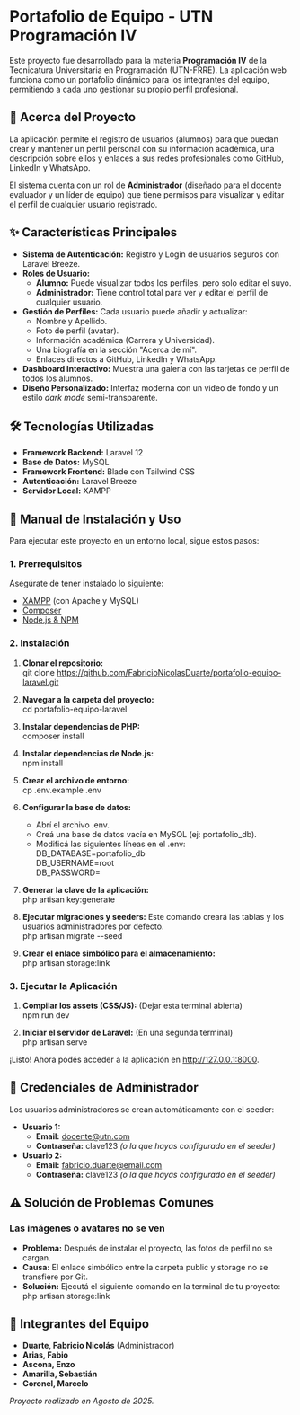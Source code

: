# **Portafolio de Equipo \- UTN Programación IV**

Este proyecto fue desarrollado para la materia **Programación IV** de la Tecnicatura Universitaria en Programación (UTN-FRRE). La aplicación web funciona como un portafolio dinámico para los integrantes del equipo, permitiendo a cada uno gestionar su propio perfil profesional.

## **🚀 Acerca del Proyecto**

La aplicación permite el registro de usuarios (alumnos) para que puedan crear y mantener un perfil personal con su información académica, una descripción sobre ellos y enlaces a sus redes profesionales como GitHub, LinkedIn y WhatsApp.

El sistema cuenta con un rol de **Administrador** (diseñado para el docente evaluador y un líder de equipo) que tiene permisos para visualizar y editar el perfil de cualquier usuario registrado.

## **✨ Características Principales**

* **Sistema de Autenticación:** Registro y Login de usuarios seguros con Laravel Breeze.  
* **Roles de Usuario:**  
  * **Alumno:** Puede visualizar todos los perfiles, pero solo editar el suyo.  
  * **Administrador:** Tiene control total para ver y editar el perfil de cualquier usuario.  
* **Gestión de Perfiles:** Cada usuario puede añadir y actualizar:  
  * Nombre y Apellido.  
  * Foto de perfil (avatar).  
  * Información académica (Carrera y Universidad).  
  * Una biografía en la sección "Acerca de mí".  
  * Enlaces directos a GitHub, LinkedIn y WhatsApp.  
* **Dashboard Interactivo:** Muestra una galería con las tarjetas de perfil de todos los alumnos.  
* **Diseño Personalizado:** Interfaz moderna con un video de fondo y un estilo *dark mode* semi-transparente.

## **🛠️ Tecnologías Utilizadas**

* **Framework Backend:** Laravel 12  
* **Base de Datos:** MySQL  
* **Framework Frontend:** Blade con Tailwind CSS  
* **Autenticación:** Laravel Breeze  
* **Servidor Local:** XAMPP

## **📖 Manual de Instalación y Uso**

Para ejecutar este proyecto en un entorno local, sigue estos pasos:

### **1\. Prerrequisitos**

Asegúrate de tener instalado lo siguiente:

* [XAMPP](https://www.apachefriends.org/es/index.html) (con Apache y MySQL)  
* [Composer](https://getcomposer.org/)  
* [Node.js & NPM](https://nodejs.org/es/)

### **2\. Instalación**

1. **Clonar el repositorio:**  
   git clone https://github.com/FabricioNicolasDuarte/portafolio-equipo-laravel.git

2. **Navegar a la carpeta del proyecto:**  
   cd portafolio-equipo-laravel

3. **Instalar dependencias de PHP:**  
   composer install

4. **Instalar dependencias de Node.js:**  
   npm install

5. **Crear el archivo de entorno:**  
   cp .env.example .env

6. **Configurar la base de datos:**  
   * Abrí el archivo .env.  
   * Creá una base de datos vacía en MySQL (ej: portafolio\_db).  
   * Modificá las siguientes líneas en el .env:  
     DB\_DATABASE=portafolio\_db  
     DB\_USERNAME=root  
     DB\_PASSWORD=

7. **Generar la clave de la aplicación:**  
   php artisan key:generate

8. **Ejecutar migraciones y seeders:** Este comando creará las tablas y los usuarios administradores por defecto.  
   php artisan migrate \--seed

9. **Crear el enlace simbólico para el almacenamiento:**  
   php artisan storage:link

### **3\. Ejecutar la Aplicación**

1. **Compilar los assets (CSS/JS):** (Dejar esta terminal abierta)  
   npm run dev

2. **Iniciar el servidor de Laravel:** (En una segunda terminal)  
   php artisan serve

¡Listo\! Ahora podés acceder a la aplicación en http://127.0.0.1:8000.

## **🔑 Credenciales de Administrador**

Los usuarios administradores se crean automáticamente con el seeder:

* **Usuario 1:**  
  * **Email:** docente@utn.com  
  * **Contraseña:** clave123 *(o la que hayas configurado en el seeder)*  
* **Usuario 2:**  
  * **Email:** fabricio.duarte@email.com  
  * **Contraseña:** clave123 *(o la que hayas configurado en el seeder)*

## **⚠️ Solución de Problemas Comunes**

### **Las imágenes o avatares no se ven**

* **Problema:** Después de instalar el proyecto, las fotos de perfil no se cargan.  
* **Causa:** El enlace simbólico entre la carpeta public y storage no se transfiere por Git.  
* **Solución:** Ejecutá el siguiente comando en la terminal de tu proyecto:  
  php artisan storage:link

## **👥 Integrantes del Equipo**

* **Duarte, Fabricio Nicolás** (Administrador)  
* **Arias, Fabio**  
* **Ascona, Enzo**  
* **Amarilla, Sebastián**  
* **Coronel, Marcelo**

*Proyecto realizado en Agosto de 2025\.*